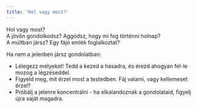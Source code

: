 ```yaml
---
title: 'Hol vagy most?'
---
```

Hol vagy most?   
A jövőn gondolkodsz? Aggódsz, hogy mi fog történni holnap?   
A múltban jársz? Egy fájó emlék foglalkoztat?   

Ha nem a jelenben jársz gondolatban:
- Lélegezz mélyeket! Tedd a kezed a hasadra, és érezd ahogyan fel-le mozog a légzéseddel.
- Figyeld meg, mit érzel most a testedben. Fáj valami, vagy kellemeset érzel?
- Próbálj a jelenre koncentrálni - ha elkalandoznak a gondolataid, figyelj újra saját magadra.